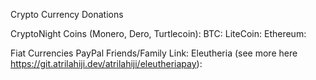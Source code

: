 Crypto Currency Donations

CryptoNight Coins (Monero, Dero, Turtlecoin):
BTC:
LiteCoin:
Ethereum:

Fiat Currencies
PayPal Friends/Family Link:
Eleutheria (see more here https://git.atrilahiji.dev/atrilahiji/eleutheriapay): 
